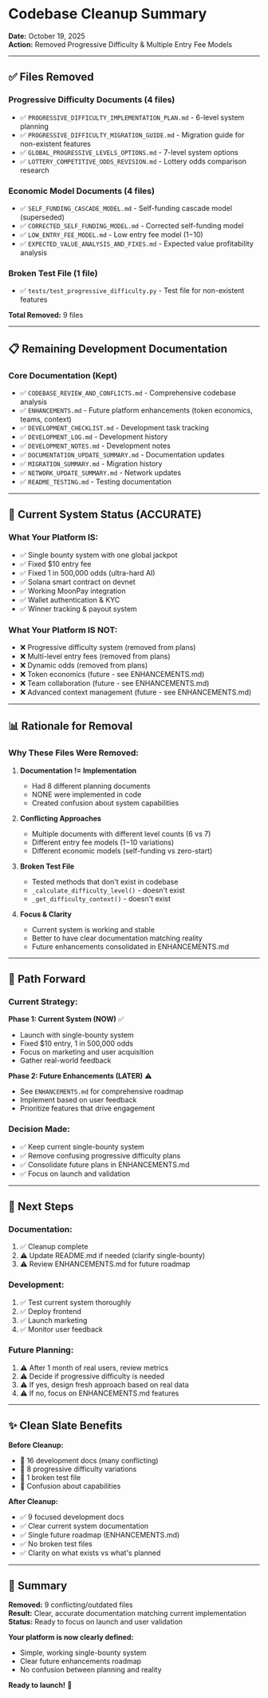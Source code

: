 # Codebase Cleanup Summary
**Date:** October 19, 2025  
**Action:** Removed Progressive Difficulty & Multiple Entry Fee Models

---

## ✅ Files Removed

### **Progressive Difficulty Documents (4 files)**
- ✅ `PROGRESSIVE_DIFFICULTY_IMPLEMENTATION_PLAN.md` - 6-level system planning
- ✅ `PROGRESSIVE_DIFFICULTY_MIGRATION_GUIDE.md` - Migration guide for non-existent features
- ✅ `GLOBAL_PROGRESSIVE_LEVELS_OPTIONS.md` - 7-level system options
- ✅ `LOTTERY_COMPETITIVE_ODDS_REVISION.md` - Lottery odds comparison research

### **Economic Model Documents (4 files)**
- ✅ `SELF_FUNDING_CASCADE_MODEL.md` - Self-funding cascade model (superseded)
- ✅ `CORRECTED_SELF_FUNDING_MODEL.md` - Corrected self-funding model
- ✅ `LOW_ENTRY_FEE_MODEL.md` - Low entry fee model ($1-$10)
- ✅ `EXPECTED_VALUE_ANALYSIS_AND_FIXES.md` - Expected value profitability analysis

### **Broken Test File (1 file)**
- ✅ `tests/test_progressive_difficulty.py` - Test file for non-existent features

**Total Removed:** 9 files

---

## 📋 Remaining Development Documentation

### **Core Documentation (Kept)**
- ✅ `CODEBASE_REVIEW_AND_CONFLICTS.md` - Comprehensive codebase analysis
- ✅ `ENHANCEMENTS.md` - Future platform enhancements (token economics, teams, context)
- ✅ `DEVELOPMENT_CHECKLIST.md` - Development task tracking
- ✅ `DEVELOPMENT_LOG.md` - Development history
- ✅ `DEVELOPMENT_NOTES.md` - Development notes
- ✅ `DOCUMENTATION_UPDATE_SUMMARY.md` - Documentation updates
- ✅ `MIGRATION_SUMMARY.md` - Migration history
- ✅ `NETWORK_UPDATE_SUMMARY.md` - Network updates
- ✅ `README_TESTING.md` - Testing documentation

---

## 🎯 Current System Status (ACCURATE)

### **What Your Platform IS:**
- ✅ Single bounty system with one global jackpot
- ✅ Fixed $10 entry fee
- ✅ Fixed 1 in 500,000 odds (ultra-hard AI)
- ✅ Solana smart contract on devnet
- ✅ Working MoonPay integration
- ✅ Wallet authentication & KYC
- ✅ Winner tracking & payout system

### **What Your Platform IS NOT:**
- ❌ Progressive difficulty system (removed from plans)
- ❌ Multi-level entry fees (removed from plans)
- ❌ Dynamic odds (removed from plans)
- ❌ Token economics (future - see ENHANCEMENTS.md)
- ❌ Team collaboration (future - see ENHANCEMENTS.md)
- ❌ Advanced context management (future - see ENHANCEMENTS.md)

---

## 📊 Rationale for Removal

### **Why These Files Were Removed:**

1. **Documentation != Implementation**
   - Had 8 different planning documents
   - NONE were implemented in code
   - Created confusion about system capabilities

2. **Conflicting Approaches**
   - Multiple documents with different level counts (6 vs 7)
   - Different entry fee models ($1-$10 variations)
   - Different economic models (self-funding vs zero-start)

3. **Broken Test File**
   - Tested methods that don't exist in codebase
   - `_calculate_difficulty_level()` - doesn't exist
   - `_get_difficulty_context()` - doesn't exist

4. **Focus & Clarity**
   - Current system is working and stable
   - Better to have clear documentation matching reality
   - Future enhancements consolidated in ENHANCEMENTS.md

---

## 🚀 Path Forward

### **Current Strategy:**

**Phase 1: Current System (NOW)** ✅
- Launch with single-bounty system
- Fixed $10 entry, 1 in 500,000 odds
- Focus on marketing and user acquisition
- Gather real-world feedback

**Phase 2: Future Enhancements (LATER)** ⚠️
- See `ENHANCEMENTS.md` for comprehensive roadmap
- Implement based on user feedback
- Prioritize features that drive engagement

### **Decision Made:**
- ✅ Keep current single-bounty system
- ✅ Remove confusing progressive difficulty plans
- ✅ Consolidate future plans in ENHANCEMENTS.md
- ✅ Focus on launch and validation

---

## 📝 Next Steps

### **Documentation:**
1. ✅ Cleanup complete
2. ⚠️ Update README.md if needed (clarify single-bounty)
3. ⚠️ Review ENHANCEMENTS.md for future roadmap

### **Development:**
1. ✅ Test current system thoroughly
2. ✅ Deploy frontend
3. ✅ Launch marketing
4. ✅ Monitor user feedback

### **Future Planning:**
1. ⚠️ After 1 month of real users, review metrics
2. ⚠️ Decide if progressive difficulty is needed
3. ⚠️ If yes, design fresh approach based on real data
4. ⚠️ If no, focus on ENHANCEMENTS.md features

---

## ✨ Clean Slate Benefits

**Before Cleanup:**
- 🔴 16 development docs (many conflicting)
- 🔴 8 progressive difficulty variations
- 🔴 1 broken test file
- 🔴 Confusion about capabilities

**After Cleanup:**
- ✅ 9 focused development docs
- ✅ Clear current system documentation
- ✅ Single future roadmap (ENHANCEMENTS.md)
- ✅ No broken test files
- ✅ Clarity on what exists vs what's planned

---

## 🎉 Summary

**Removed:** 9 conflicting/outdated files  
**Result:** Clear, accurate documentation matching current implementation  
**Status:** Ready to focus on launch and user validation  

**Your platform is now clearly defined:**
- Simple, working single-bounty system
- Clear future enhancements roadmap
- No confusion between planning and reality

**Ready to launch!** 🚀


